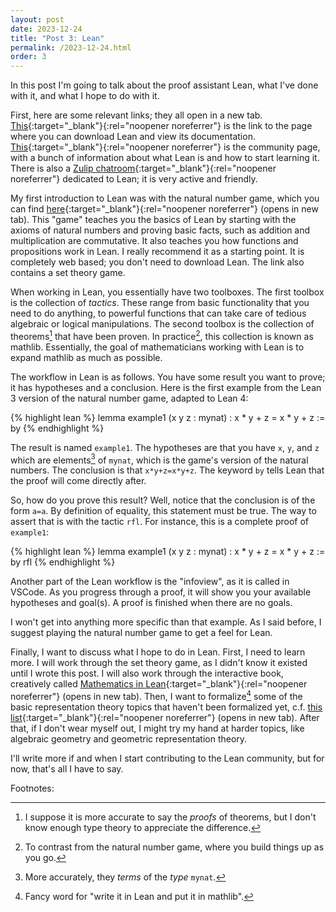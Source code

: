 ```yaml
---
layout: post
date: 2023-12-24
title: "Post 3: Lean"
permalink: /2023-12-24.html
order: 3
---
```


In this post I'm going to talk about the proof assistant Lean, what I've done with it, and what I hope to do with it.

First, here are some relevant links; they all open in a new tab. [This](https://lean-lang.org/){:target="_blank"}{:rel="noopener noreferrer"} is the link to the page where you can download Lean and view its documentation. [This](https://leanprover-community.github.io/){:target="_blank"}{:rel="noopener noreferrer"} is the community page, with a bunch of information about what Lean is and how to start learning it. There is also a [Zulip chatroom](https://leanprover.zulipchat.com/){:target="_blank"}{:rel="noopener noreferrer"} dedicated to Lean; it is very active and friendly.

My first introduction to Lean was with the natural number game, which you can find [here](https://adam.math.hhu.de/){:target="_blank"}{:rel="noopener noreferrer"} (opens in new tab). This "game" teaches you the basics of Lean by starting with the axioms of natural numbers and proving basic facts, such as addition and multiplication are commutative. It also teaches you how functions and propositions work in Lean. I really recommend it as a starting point. It is completely web based; you don't need to download Lean. The link also contains a set theory game.

When working in Lean, you essentially have two toolboxes. The first toolbox is the collection of *tactics*. These range from basic functionality that you need to do anything, to powerful functions that can take care of tedious algebraic or logical manipulations. The second toolbox is the collection of theorems[^1] that have been proven. In practice[^2], this collection is known as mathlib. Essentially, the goal of mathematicians working with Lean is to expand mathlib as much as possible.

[^1]: I suppose it is more accurate to say the *proofs* of theorems, but I don't know enough type theory to appreciate the difference.

[^2]: To contrast from the natural number game, where you build things up as you go.

The workflow in Lean is as follows. You have some result you want to prove; it has hypotheses and a conclusion. Here is the first example from the Lean 3 version of the natural number game, adapted to Lean 4:

{% highlight lean %}
lemma example1 (x y z : mynat) : x * y + z = x * y + z := by
{% endhighlight %}

The result is named `example1`. The hypotheses are that you have `x`, `y`, and `z` which are elements[^3] of `mynat`, which is the game's version of the natural numbers. The conclusion is that `x*y+z=x*y+z`. The keyword `by` tells Lean that the proof will come directly after.

[^3]: More accurately, they *terms* of the *type* `mynat`.

So, how do you prove this result? Well, notice that the conclusion is of the form `a=a`. By definition of equality, this statement must be true. The way to assert that is with the tactic `rfl`. For instance, this is a complete proof of `example1`:

{% highlight lean %}
lemma example1 (x y z : mynat) : x * y + z = x * y + z := by
    rfl
{% endhighlight %}

Another part of the Lean workflow is the "infoview", as it is called in VSCode. As you progress through a proof, it will show you your available hypotheses and goal(s). A proof is finished when there are no goals.

I won't get into anything more specific than that example. As I said before, I suggest playing the natural number game to get a feel for Lean.

Finally, I want to discuss what I hope to do in Lean. First, I need to learn more. I will work through the set theory game, as I didn't know it existed until I wrote this post. I will also work through the interactive book, creatively called [Mathematics in Lean](https://leanprover-community.github.io/mathematics_in_lean/){:target="_blank"}{:rel="noopener noreferrer"} (opens in new tab). Then, I want to formalize[^4] some of the basic representation theory topics that haven't been formalized yet, c.f. [this list](https://leanprover-community.github.io/undergrad_todo){:target="_blank"}{:rel="noopener noreferrer"} (opens in new tab). After that, if I don't wear myself out, I might try my hand at harder topics, like algebraic geometry and geometric representation theory.

[^4]: Fancy word for "write it in Lean and put it in mathlib".

I'll write more if and when I start contributing to the Lean community, but for now, that's all I have to say.

Footnotes: